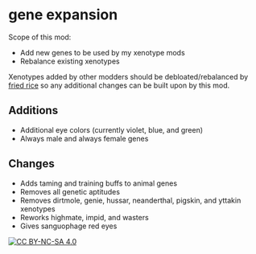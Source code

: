 # gene expansion
Scope of this mod:
- Add new genes to be used by my xenotype mods
- Rebalance existing xenotypes

Xenotypes added by other modders should be debloated/rebalanced by [fried rice](https://github.com/boomersama/boomer.patches) so any additional changes can be built upon by this mod.

## Additions
- Additional eye colors (currently violet, blue, and green)
- Always male and always female genes

## Changes
- Adds taming and training buffs to animal genes
- Removes all genetic aptitudes
- Removes dirtmole, genie, hussar, neanderthal, pigskin, and yttakin xenotypes
- Reworks highmate, impid, and wasters
- Gives sanguophage red eyes

[![CC BY-NC-SA 4.0][cc-by-nc-sa-shield]][cc-by-nc-sa]

[cc-by-nc-sa]: http://creativecommons.org/licenses/by-nc-sa/4.0/
[cc-by-nc-sa-shield]: https://img.shields.io/badge/License-CC%20BY--NC--SA%204.0-lightgrey.svg